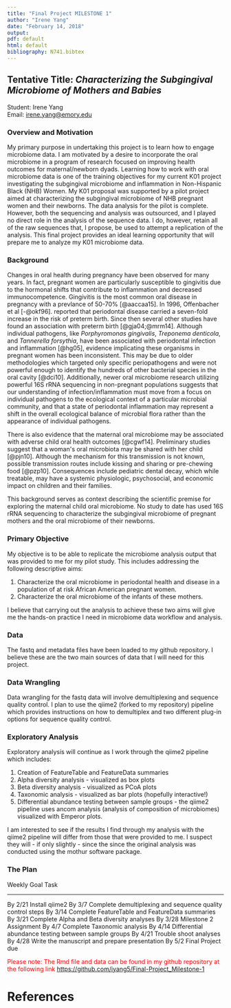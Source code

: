 ```yaml
---
title: "Final Project MILESTONE 1"
author: "Irene Yang"
date: "February 14, 2018"
output: 
pdf: default
html: default
bibliography: N741.bibtex
---
```


## Tentative Title: *Characterizing the Subgingival Microbiome of Mothers and Babies*
Student: Irene Yang  
Email: irene.yang@emory.edu

### Overview and Motivation
My primary purpose in undertaking this project is to learn how to engage microbiome data. I am motivated by a desire to incorporate the oral microbiome in a program of research focused on improving health outcomes for maternal/newborn dyads. Learning how to work with oral microbiome data is one of the training objectives for my current K01 project investigating the subgingival microbiome and inflammation in Non-Hispanic Black (NHB) Women. My K01 proposal was supported by a pilot project aimed at characterizing the subgingival microbiome of NHB pregnant women and their newborns. The data analysis for the pilot is complete. However, both the sequencing and analysis was outsourced, and I played no direct role in the analysis of the sequence data. I do, however, retain all of the raw sequences that, I propose, be used to attempt a replication of the analysis. This final project provides an ideal learning opportunity that will prepare me to analyze my K01 microbiome data.

### Background
Changes in oral health during pregnancy have been observed for many years. In fact, pregnant women are particularly susceptible to gingivitis due to the hormonal shifts that contribute to inflammation and decreased immunocompetence. Gingivitis is the most common oral disease in pregnancy with a prevlance of 50-70% [@aaccaa15]. In 1996, Offenbacher et al [-@okf96]. reported that periodontal disease carried a seven-fold increase in the risk of preterm birth. Since then several other studies have found an association with preterm birth [@gja04;@mrm14]. Although individual pathogens, like *Porphyromonas gingivalis*, *Treponema denticola*, and *Tannerella forsythia*, have been associated with periodontal infection and inflammation [@hg05], evidence implicating these organisms in pregnant women has been inconsistent. This may be due to older methodologies which targeted only specific periopathogens and were not powerful enough to identify the hundreds of other bacterial species in the oral cavity [@dci10]. Additionally, newer oral microbiome research utilizing powerful 16S rRNA sequencing in non-pregnant populations suggests that our understanding of infection/inflammation must move from a focus on individual pathogens to the ecological context of a particular microbial community, and that a state of periodontal inflammation may represent a shift in the overall ecological balance of microbial flora rather than the appearance of individual pathogens. 

There is also evidence that the maternal oral microbiome may be associated with adverse child oral health outcomes [@cgwf14]. Preliminary studies suggest that a woman's oral microbiota may be shared with her child [@pjn10]. Although the mechanism for this transmission is not known, possible transmission routes include kissing and sharing or pre-chewing food [@pzp10]. Consequences include pediatric dental decay, which while treatable, may have a systemic physiologic, psychosocial, and economic impact on children and their families.

This background serves as context describing the scientific premise for exploring the maternal child oral microbiome. No study to date has used 16S rRNA sequencing to characterize the subgingival microbiome of pregnant mothers and the oral microbiome of their newborns.

### Primary Objective
My objective is to be able to replicate the microbiome analysis output that was provided to me for my pilot study. This includes addressing the following descriptive aims:  

1. Characterize the oral microbiome in periodontal health and disease in a population of at risk African American pregnant women.  
2. Characterize the oral microbiome of the infants of these mothers.

I believe that carrying out the analysis to achieve these two aims will give me the hands-on practice I need in microbiome data workflow and analysis.

### Data
The fastq and metadata files have been loaded to my github repository. I believe these are the two main sources of data that I will need for this project.

### Data Wrangling
Data wrangling for the fastq data will involve demultiplexing and sequence quality control. I plan to use the qiime2 (forked to my repository) pipeline which provides instructions on how to demultiplex and two different plug-in options for sequence quality control.

### Exploratory Analysis
Exploratory analysis will continue as I work through the qiime2 pipeline which includes:

1. Creation of FeatureTable and FeatureData summaries
2. Alpha diversity analysis - visualized as box plots 
3. Beta diversity analysis - visualized as PCoA plots
4. Taxonomic analysis - visualized as bar plots (hopefully interactive!)
5. Differential abundance testing between sample groups - the qiime2 pipeline uses ancom analysis (analysis of composition of microbiomes) visualized with Emperor plots.

I am interested to see if the results I find through my analysis with the qiime2 pipeline will differ from those that were provided to me. I suspect they will - if only slightly - since the since the original analysis was conducted using the mothur software package. 

### The Plan

Weekly Goal   Task
------------  ------
By 2/21       Install qiime2
By 3/7        Complete demultiplexing and sequence quality control steps
By 3/14       Complete FeatureTable and FeatureData summaries
By 3/21       Complete Alpha and Beta diversity analyses
By 3/28       Milestone 2 Assignment
By 4/7        Complete Taxonomic analysis
By 4/14       Differential abundance testing between sample groups
By 4/21       Trouble shoot analyses
By 4/28       Write the manuscript and prepare presentation
By 5/2        Final Project due

<span style="color:red">Please note:  The Rmd file and data can be found in my github repository at the following link https://github.com/iyang5/Final-Project_Milestone-1</span>

# References



